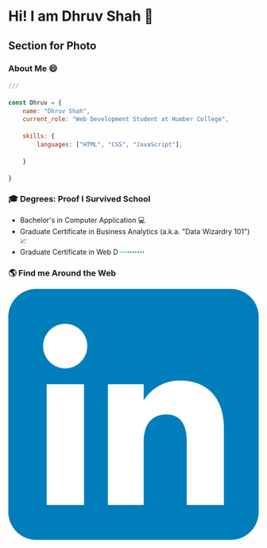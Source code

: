 <!--
**DhruvShah28/DhruvShah28** is a ✨ _special_ ✨ repository because its `README.md` (this file) appears on your GitHub profile.

Here are some ideas to get you started:

- 🔭 I’m currently working on ...
- 🌱 I’m currently learning ...
- 👯 I’m looking to collaborate on ...
- 🤔 I’m looking for help with ...
- 💬 Ask me about ...
- 📫 How to reach me: ...
- 😄 Pronouns: ...
- ⚡ Fun fact: ...
-->

# Hi! I am Dhruv Shah :raising_hand:


## Section for Photo

<!--I am a Web Development student at Humber College with a strong passion for becoming a Web Developer. I have a solid understanding of web design and development, with good knowledge of HTML, CSS, and JavaScript.-->
### About Me :smile:
```js
///

const Dhruv = {
    name: "Dhruv Shah",
    current_role: "Web Development Student at Humber College",

    skills: {
        languages: ["HTML", "CSS", "JavaScript"],
        
    }
    
}
```

### :mortar_board: Degrees: Proof I Survived School

- Bachelor's in Computer Application :computer:
- Graduate Certificate in Business Analytics (a.k.a. "Data Wizardry 101") :chart_with_upwards_trend:
- Graduate Certificate in Web D<img src="loading-gif-2.gif" height="10px">


### :earth_americas: Find me Around the Web

[![Linkedin](LinkedIn_icon.svg.png)](https://www.linkedin.com/in/dhruv-shah-700731208/)